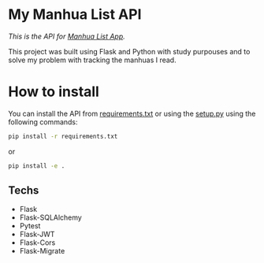 # My Manhua List API

_This is the API for [Manhua List App](https://github.com/luturol/manhua-list)._

This project was built using Flask and Python with study purpouses and to solve my problem with tracking the manhuas I read.

# How to install

You can install the API from [requirements.txt](/requirements.txt) or using the [setup.py](/setup.py) using the following commands:

```bash
pip install -r requirements.txt
```

or

```bash
pip install -e .
```

## Techs

- Flask
- Flask-SQLAlchemy
- Pytest
- Flask-JWT
- Flask-Cors
- Flask-Migrate


